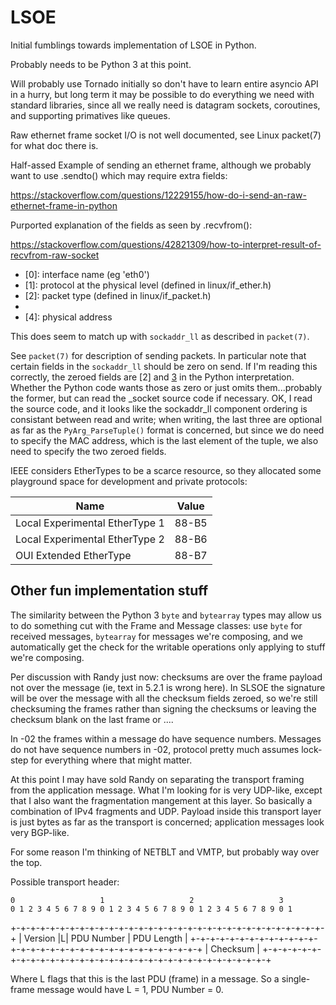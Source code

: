 LSOE
====

Initial fumblings towards implementation of LSOE in Python.

Probably needs to be Python 3 at this point.

Will probably use Tornado initially so don't have to learn entire
asyncio API in a hurry, but long term it may be possible to do
everything we need with standard libraries, since all we really need
is datagram sockets, coroutines, and supporting primatives like queues.

Raw ethernet frame socket I/O is not well documented, see Linux
packet(7) for what doc there is.

Half-assed Example of sending an ethernet frame, although we probably
want to use .sendto() which may require extra fields:

  https://stackoverflow.com/questions/12229155/how-do-i-send-an-raw-ethernet-frame-in-python

Purported explanation of the fields as seen by .recvfrom():

https://stackoverflow.com/questions/42821309/how-to-interpret-result-of-recvfrom-raw-socket

* [0]: interface name (eg 'eth0')
* [1]: protocol at the physical level (defined in linux/if_ether.h)
* [2]: packet type (defined in linux/if_packet.h)
* [3]: ARPHRD (defined in linux/if_arp.h)
* [4]: physical address

This does seem to match up with `sockaddr_ll` as described in `packet(7)`.

See `packet(7)` for description of sending packets.  In particular
note that certain fields in the `sockaddr_ll` should be zero on send.
If I'm reading this correctly, the zeroed fields are [2] and [3] in
the Python interpretation.  Whether the Python code wants those as
zero or just omits them...probably the former, but can read the
_socket source code if necessary.  OK, I read the source code, and it
looks like the sockaddr_ll component ordering is consistant between
read and write; when writing, the last three are optional as far as
the `PyArg_ParseTuple()` format is concerned, but since we do need to
specify the MAC address, which is the last element of the tuple, we
also need to specify the two zeroed fields.

IEEE considers EtherTypes to be a scarce resource, so they allocated
some playground space for development and private protocols:

Name                            | Value
--------------------------------|------
Local Experimental EtherType 1  | 88-B5
Local Experimental EtherType 2  | 88-B6
OUI Extended EtherType          | 88-B7


Other fun implementation stuff
------------------------------

The similarity between the Python 3 `byte` and `bytearray` types may
allow us to do something cut with the Frame and Message classes: use
`byte` for received messages, `bytearray` for messages we're
composing, and we automatically get the check for the writable
operations only applying to stuff we're composing.

Per discussion with Randy just now: checksums are over the frame
payload not over the message (ie, text in 5.2.1 is wrong here).  In
SLSOE the signature will be over the message with all the checksum
fields zeroed, so we're still checksuming the frames rather than
signing the checksums or leaving the checksum blank on the last frame
or ....

In -02 the frames within a message do have sequence numbers.  Messages
do not have sequence numbers in -02, protocol pretty much assumes
lock-step for everything where that might matter.

At this point I may have sold Randy on separating the transport
framing from the application message.  What I'm looking for is very
UDP-like, except that I also want the fragmentation mangement at this
layer.  So basically a combination of IPv4 fragments and UDP.  Payload
inside this transport layer is just bytes as far as the transport is
concerned; application messages look very BGP-like.

For some reason I'm thinking of NETBLT and VMTP, but probably way over
the top.

Possible transport header:

    0                   1                   2                   3
    0 1 2 3 4 5 6 7 8 9 0 1 2 3 4 5 6 7 8 9 0 1 2 3 4 5 6 7 8 9 0 1
   +-+-+-+-+-+-+-+-+-+-+-+-+-+-+-+-+-+-+-+-+-+-+-+-+-+-+-+-+-+-+-+-+
   |    Version    |L| PDU Number  |           PDU Length          |
   +-+-+-+-+-+-+-+-+-+-+-+-+-+-+-+-+-+-+-+-+-+-+-+-+-+-+-+-+-+-+-+-+
   |                            Checksum                           |
   +-+-+-+-+-+-+-+-+-+-+-+-+-+-+-+-+-+-+-+-+-+-+-+-+-+-+-+-+-+-+-+-+

Where L flags that this is the last PDU (frame) in a message.  So a
single-frame message would have L = 1, PDU Number = 0.
